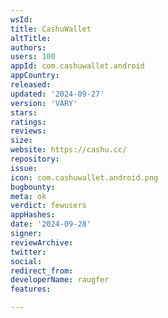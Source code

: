```yaml
---
wsId: 
title: CashuWallet
altTitle: 
authors: 
users: 100
appId: com.cashuwallet.android
appCountry: 
released: 
updated: '2024-09-27'
version: 'VARY'
stars: 
ratings: 
reviews: 
size: 
website: https://cashu.cc/
repository: 
issue: 
icon: com.cashuwallet.android.png
bugbounty: 
meta: ok
verdict: fewusers
appHashes: 
date: '2024-09-28'
signer: 
reviewArchive: 
twitter: 
social: 
redirect_from: 
developerName: raugfer
features: 

---
```



